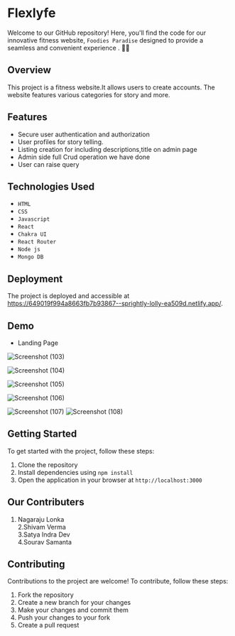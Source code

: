 # Flexlyfe
Welcome to our GitHub repository! Here, you'll find the code for our innovative fitness website, `Foodies Paradise` designed to provide a seamless and convenient experience .  🚀🎯



## Overview

This project is a   fitness website.It allows users to create accounts. The website features various categories for story and more.

## Features

- Secure user authentication and authorization
- User profiles for story telling.
- Listing creation for including descriptions,title on admin page
- Admin side full Crud operation we have done
- User can raise query

## Technologies Used

- `HTML`
- `CSS`
- `Javascript`
- `React`
- `Chakra UI`
- `React Router`
- `Node js`
- `Mongo DB`



## Deployment
The project is deployed and accessible at https://649019f994a8663fb7b93867--sprightly-lolly-ea509d.netlify.app/.
## Demo 
- Landing Page


![Screenshot (103)](https://github.com/Nagaraju0710/potent-voyage-8716/assets/112754841/e8a8c749-c533-471c-ae6a-1703437650a0)




![Screenshot (104)](https://github.com/Nagaraju0710/potent-voyage-8716/assets/112754841/731ea5b1-f7bb-4d6c-92ac-4b198e1229c9)


![Screenshot (105)](https://github.com/Nagaraju0710/potent-voyage-8716/assets/112754841/a8cf3a3d-9d78-405d-877d-be0b027d2ea0)


![Screenshot (106)](https://github.com/Nagaraju0710/potent-voyage-8716/assets/112754841/48c9603a-0924-41c0-bb6f-061a257fa030)



![Screenshot (107)](https://github.com/Nagaraju0710/potent-voyage-8716/assets/112754841/20fe08e2-8547-446d-a103-842e43343dab)
![Screenshot (108)](https://github.com/Nagaraju0710/potent-voyage-8716/assets/112754841/2db648b5-b494-444a-8135-ea2a92c8b637)


## Getting Started

To get started with the project, follow these steps:


1. Clone the repository
2. Install dependencies using `npm install`
3. Open the application in your browser at `http://localhost:3000`

## Our Contributers


1. Nagaraju Lonka </br>
2.Shivam Verma </br>
3.Satya Indra Dev </br>
4.Sourav Samanta </br>


## Contributing

Contributions to the project are welcome! To contribute, follow these steps:

1. Fork the repository
2. Create a new branch for your changes
3. Make your changes and commit them
4. Push your changes to your fork
5. Create a pull request





